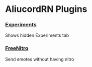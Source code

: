 # AliucordRN Plugins

### [Experiments](https://github.com/janisslsm/AliucordRN-Plugins/raw/builds/Experiments.zip)
Shows hidden Experiments tab

### [FreeNitro](https://github.com/janisslsm/AliucordRN-Plugins/raw/builds/FreeNitro.zip)
Send emotes without having nitro
